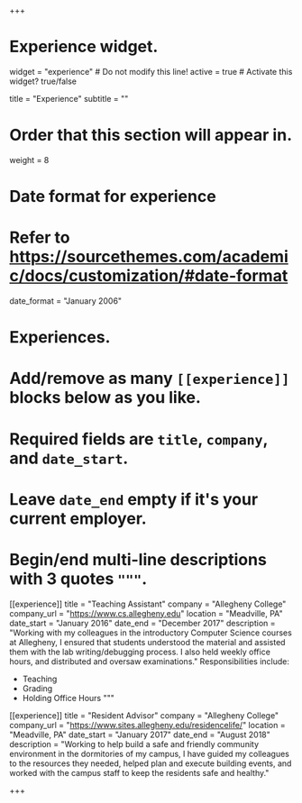 +++
# Experience widget.
widget = "experience"  # Do not modify this line!
active = true  # Activate this widget? true/false

title = "Experience"
subtitle = ""

# Order that this section will appear in.
weight = 8

# Date format for experience
#   Refer to https://sourcethemes.com/academic/docs/customization/#date-format
date_format = "January 2006"

# Experiences.
#   Add/remove as many `[[experience]]` blocks below as you like.
#   Required fields are `title`, `company`, and `date_start`.
#   Leave `date_end` empty if it's your current employer.
#   Begin/end multi-line descriptions with 3 quotes `"""`.
[[experience]]
  title = "Teaching Assistant"
  company = "Allegheny College"
  company_url = "https://www.cs.allegheny.edu"
  location = "Meadville, PA"
  date_start = "January 2016"
  date_end = "December 2017"
  description = "Working with my colleagues in the introductory Computer Science courses at Allegheny, I ensured that students understood the material and assisted them with the lab writing/debugging process. I also held weekly office hours, and distributed and oversaw examinations."
  Responsibilities include:

  * Teaching
  * Grading
  * Holding Office Hours
  """

[[experience]]
  title = "Resident Advisor"
  company = "Allegheny College"
  company_url = "https://www.sites.allegheny.edu/residencelife/"
  location = "Meadville, PA"
  date_start = "January 2017"
  date_end = "August 2018"
  description = "Working to help build a safe and friendly community environment in the dormitories of my campus, I have guided my colleagues to the resources they needed, helped plan and execute building events, and worked with the campus staff to keep the residents safe and healthy."

+++
